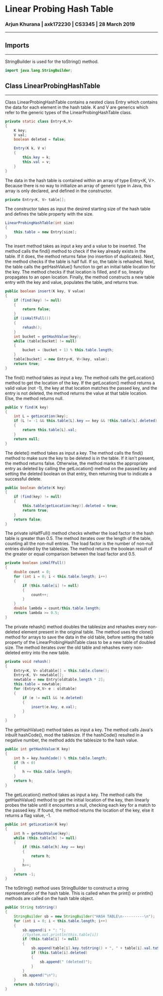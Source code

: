 # Linear Probing Hash Table
### Arjun Khurana | axk172230 | CS3345 | 28 March 2019
---
## Imports
---
StringBuilder is used for the toString() method.

```java
import java.lang.StringBuilder;
```
## Class LinearProbingHashTable
---
Class LinearProbingHashTable contains a nested class Entry
which contains the data for each element in the hash table.
K and V are generics which refer to the generic types of the LinearProbingHashTable class.
```java
private static class Entry<K,V>
{
    K key;
    V val;
    boolean deleted = false;

    Entry(K k, V v)
    {
        this.key = k;
        this.val = v;
    }
}
```
The data in the hash table is contained within an array of type Entry<K, V>. Because there is no way to initialize an array of generic type in Java, this array is only declared, and defined in the constructor.
```java
private Entry<K, V> table[];
```
The constructor takes as input the desired starting size of the hash table and defines the table property with the size.
```java
LinearProbingHashTable(int size)
{
    this.table = new Entry[size];
}
```
The insert method takes as input a key and a value to be inserted. The method calls the find() method to check if the key already exists in the table. If it does, the method returns false (no insertion of duplicates). Next, the method checks if the table is half full. If so, the table is rehashed. Next, the table calls the getHashValue() function to get an initial table location for the key. The method checks if that location is filled, and if so, linearly propagates to an open location. Finally, the method constructs a new table entry with the key and value, populates the table, and returns true.
```java
public boolean insert(K key, V value)
{
    if (find(key) != null)
    {
        return false;
    }
    if (isHalfFull())
    {
        rehash();
    }
    int bucket = getHashValue(key);
    while (table[bucket] != null)
    {
        bucket = (bucket + 1) % this.table.length;
    }
    table[bucket] = new Entry<K, V>(key, value);
    return true;
}
```
The find() method takes as input a key. The method calls the getLocation() method to get the location of the key. If the getLocation() method returns a valid value (not -1), the key at that location matches the passed key, and the entry is not deleted, the method returns the value at that table location. Else, the method returns null. 
```java
public V find(K key)
{
    int L = getLocation(key);
    if (L != -1 && this.table[L].key == key && !this.table[L].deleted)
    {
        return this.table[L].val;
    }
    return null;
}
```
The delete() method takes as input a key. The method calls the find() method to make sure the key to be deleted is in the table. If it isn't present, the method returns false. Otherwise, the method marks the appropriate entry as deleted by calling the getLocation() method on the passed key and setting the deleted boolean on that entry, then returning true to indicate a successful delete.
```java
public boolean delete(K key)
{
    if (find(key) != null)
    {
        this.table[getLocation(key)].deleted = true;
        return true;
    }
    return false;
}
```
The private isHalfFull() method checks whether the load factor in the hash table is greater than 0.5. The method iterates over the length of the table, counting all the non-null entries. The load factor is the number of non-null entries divided by the tablesize. The method returns the boolean result of the greater or equal comparison between the load factor and 0.5.  
```java
private boolean isHalfFull()
{
    double count = 0;
    for (int i = 0; i < this.table.length; i++)
    {
        if (this.table[i] != null)
        {
            count++;
        }
    }
    double lambda = count/this.table.length;
    return lambda >= 0.5;
}
```
The private rehash() method doubles the tablesize and rehashes every non-deleted element present in the original table. The method uses the clone() method for arrays to save the data in the old table, before setting the table property of the LinearProbingHashTable class to be a new table of doubled size. The method iterates over the old table and rehashes every non-deleted entry into the new table.
```java
private void rehash()
{
    Entry<K, V> oldtable[] = this.table.clone();
    Entry<K, V> newtable[];
    newtable = new Entry[oldtable.length * 2];
    this.table = newtable;
    for (Entry<K,V> e : oldtable)
    {
        if (e != null && !e.deleted)
        {
            insert(e.key, e.val);
        }
    }
}
```
The getHashValue() method takes as input a key. The method calls Java's inbuilt hashCode(), mod the tablesize. If the hashCode() resulted in a negative number, the method adds the tablesize to the hash value.
```java
public int getHashValue(K key)
{
    int h = key.hashCode() % this.table.length;
    if (h < 0)
    {
        h += this.table.length;
    }
    return h;
}
```
The getLocation() method takes as input a key. The method calls the getHashValue() method to get the initial location of the key, then linearly probes the table until it encounters a null, checking each key for a match to the passed key. If found, the method returns the location of the key, else it returns a flag value, -1.
```java
public int getLocation(K key)
{
    int h = getHashValue(key);
    while (this.table[h] != null)
    {
        if (this.table[h].key == key)
        {
            return h;
        }
        h++;
    }
    return -1;
}
```
The toString() method uses StringBuilder to construct a string representation of the hash table. This is called when the print() or println() methods are called on the hash table object.
```java
public String toString()
{
    StringBuilder sb = new StringBuilder("HASH TABLE\n----------\n");
    for (int i = 0; i < this.table.length; i++)
    {
        sb.append(i + ": ");
        //System.out.println(this.table[i])
        if (this.table[i] != null)
        {
            sb.append(table[i].key.toString() + ", " + table[i].val.toString());
            if (this.table[i].deleted)
            {
                sb.append(" (deleted)");
            }
        }
        sb.append("\n");
    }
    return sb.toString();
}
```
